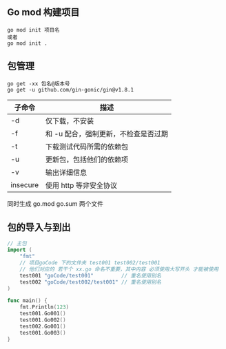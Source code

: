 
## Go mod 构建项目

```shell
go mod init 项目名
或者
go mod init .
```

## 包管理

```shell
go get -xx 包名@版本号
go get -u github.com/gin-gonic/gin@v1.8.1
```

| 子命令      | 描述                   |
| -------- | -------------------- |
| -d       | 仅下载，不安装              |
| -f       | 和 -u 配合，强制更新，不检查是否过期 |
| -t       | 下载测试代码所需的依赖包         |
| -u       | 更新包，包括他们的依赖项         |
| -v       | 输出详细信息               |
| insecure | 使用 http 等非安全协议       |

同时生成 go.mod go.sum 两个文件



## 包的导入与到出

```go
// 主包
import (
	"fmt"
    // 项目goCode 下的文件夹 test001 test002/test001
    // 他们对应的 若干个 xx.go 命名不重要，其中内容 必须使用大写开头 才能被使用
	test001 "goCode/test001"         // 重名使用别名
	test002 "goCode/test002/test001" // 重名使用别名
)

func main() {
	fmt.Println(123)
	test001.Go001()
	test001.Go002()
	test002.Go001()
	test001.Go003()
}
```
